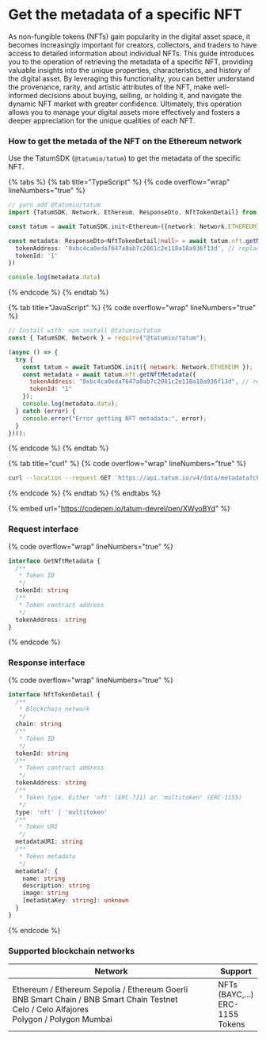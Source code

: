 # Get the metadata of a specific NFT

As non-fungible tokens (NFTs) gain popularity in the digital asset space, it becomes increasingly important for creators, collectors, and traders to have access to detailed information about individual NFTs. This guide introduces you to the operation of retrieving the metadata of a specific NFT, providing valuable insights into the unique properties, characteristics, and history of the digital asset. By leveraging this functionality, you can better understand the provenance, rarity, and artistic attributes of the NFT, make well-informed decisions about buying, selling, or holding it, and navigate the dynamic NFT market with greater confidence. Ultimately, this operation allows you to manage your digital assets more effectively and fosters a deeper appreciation for the unique qualities of each NFT.

### How to get the metada of the NFT on the Ethereum network

Use the TatumSDK (`@tatumio/tatum`) to get the metadata of the specific NFT.

{% tabs %}
{% tab title="TypeScript" %}
{% code overflow="wrap" lineNumbers="true" %}
```typescript
// yarn add @tatumio/tatum
import {TatumSDK, Network, Ethereum, ResponseDto, NftTokenDetail} from '@tatumio/tatum'

const tatum = await TatumSDK.init<Ethereum>({network: Network.ETHEREUM})

const metadata: ResponseDto<NftTokenDetail|null> = await tatum.nft.getNftMetadata({
  tokenAddress: '0xbc4ca0eda7647a8ab7c2061c2e118a18a936f13d', // replace with your collection
  tokenId: '1'
})

console.log(metadata.data)
```
{% endcode %}
{% endtab %}

{% tab title="JavaScript" %}
{% code overflow="wrap" lineNumbers="true" %}
```javascript
// Install with: npm install @tatumio/tatum
const { TatumSDK, Network } = require("@tatumio/tatum");

(async () => {
  try {
    const tatum = await TatumSDK.init({ network: Network.ETHEREUM });
    const metadata = await tatum.nft.getNftMetadata({
      tokenAddress: "0xbc4ca0eda7647a8ab7c2061c2e118a18a936f13d", // replace with your collection
      tokenId: "1"
    });
    console.log(metadata.data);
  } catch (error) {
    console.error("Error getting NFT metadata:", error);
  }
})();
```
{% endcode %}
{% endtab %}

{% tab title="curl" %}
{% code overflow="wrap" lineNumbers="true" %}
```bash
curl --location --request GET 'https://api.tatum.io/v4/data/metadata?chain=ethereum&tokenAddress=0xbc4ca0eda7647a8ab7c2061c2e118a18a936f13d&tokenIds=1'
```
{% endcode %}
{% endtab %}
{% endtabs %}

{% embed url="https://codepen.io/tatum-devrel/pen/XWyoBYd" %}

### Request interface

{% code overflow="wrap" lineNumbers="true" %}
```typescript
interface GetNftMetadata {
  /**
   * Token ID
   */
  tokenId: string
  /**
   * Token contract address
   */
  tokenAddress: string
}
```
{% endcode %}

### Response interface

{% code overflow="wrap" lineNumbers="true" %}
```typescript
interface NftTokenDetail {
  /**
   * Blockchain network
   */
  chain: string
  /**
   * Token ID
   */
  tokenId: string
  /**
   * Token contract address
   */
  tokenAddress: string
  /**
   * Token type. Either 'nft' (ERC-721) or 'multitoken' (ERC-1155)
   */
  type: 'nft' | 'multitoken'
  /**
   * Token URI
   */
  metadataURI: string
  /**
   * Token metadata
   */
  metadata?: {
    name: string
    description: string
    image: string
    [metadataKey: string]: unknown
  }
}
```
{% endcode %}

### Supported blockchain networks

<table><thead><tr><th width="417">Network</th><th>Support</th></tr></thead><tbody><tr><td>Ethereum / Ethereum Sepolia / Ethereum Goerli<br>BNB Smart Chain / BNB Smart Chain Testnet<br>Celo / Celo Alfajores<br>Polygon / Polygon Mumbai</td><td>NFTs (BAYC,...)<br>ERC-1155 Tokens</td></tr></tbody></table>

